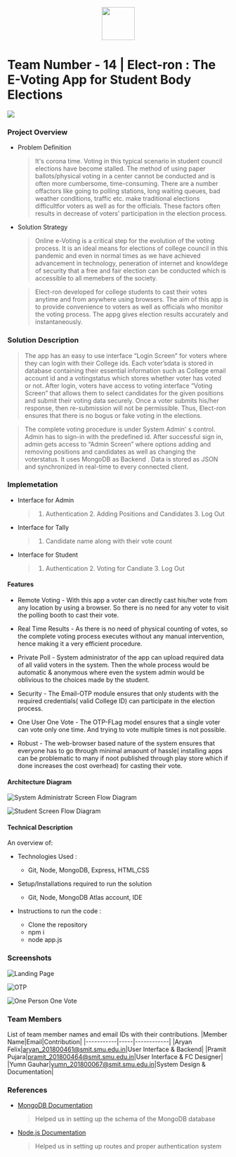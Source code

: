 <p align="center">
  <img width="75px" height="75px" src="https://icons-for-free.com/iconfiles/png/512/poll+18px-131987943364213195.png">
</p>

# Team Number - 14 | Elect-ron : The E-Voting App for Student Body Elections

![](Screenshots/votetime.jpg)

### Project Overview

* Problem Definition
    > It's corona time. Voting in this typical scenario in student council elections have become stalled. The method of using paper ballots/physical voting in a center cannot be conducted and is often more cumbersome, time-consuming. There are a number offactors like going to polling stations, long waiting queues, bad weather conditions, traffic etc. make traditional elections difficultfor voters as well as for the officials. These factors often results in decrease of voters’ participation in the election process.

* Solution Strategy
    > Online e-Voting is a critical step for the evolution of the voting process. It is an ideal means for elections of college council in this pandemic and even in normal times as we have achieved advancement in technology, peneration of internet and knowldege of security that a free and fair election can be conducted which is accessible to all memebers of the society.

    >Elect-ron developed for college students to cast their votes anytime and from anywhere using browsers.  The aim of this app is to provide convenience to voters as well as officials who monitor the voting process. The appg gives election results accurately and instantaneously.

### Solution Description

>The app has an easy to use interface “Login Screen” for voters where they can login with their College ids. Each voter’sdata is stored in database containing their essential information such as College email account id and a votingstatus which stores whether voter  has voted or not. After login, voters have access to voting interface “Voting Screen” that allows them to select candidates for the given positions and submit their voting data securely. Once a voter submits his/her response, then re-submission will not be permissible. Thus, Elect-ron ensures that there is no bogus or fake voting in the elections.

>The complete voting procedure is under System Admin' s control. Admin has to sign-in with the predefined id. After successful sign in, admin gets access to “Admin Screen” where options adding and removing positions  and candidates as well as changing the voterstatus. It uses MongoDB as Backend . Data is stored as JSON and synchronized in real-time to every connected client. 

### Implemetation


* Interface for Admin
    > 1. Authentication
      2. Adding Positions and Candidates
      3. Log Out
      
* Interface for Tally
    > 1. Candidate name along with their vote count
      
* Interface for Student
    > 1. Authentication
      2. Voting for Candiate
      3. Log Out


#### Features

  * Remote Voting - With this app a voter can directly cast his/her vote from any location by using a browser. So there is no need for any voter to visit the polling booth to cast their vote.
  
  * Real Time Results - As there is no need of physical counting of votes, so the complete voting process executes without any manual intervention, hence making it a very efficient procedure.
  
  * Private Poll - System administrator of the app can upload required data of all valid voters in the system. Then the whole process would be automatic & anonymous where even the system admin would be oblivious to the choices made by the student. 
  
  * Security - The Email-OTP module ensures that only students with the required credentials( valid College ID) can participate in the election process. 
  
  * One User One Vote - The OTP-FLag model ensures that a single voter can vote only one time. And trying to vote multiple times is not possible. 
  
  * Robust - The web-browser based nature of the system ensures that everyone has to go through minimal amaount of hassle( installing apps can be problematic to many if noot published through play store which if done increases the cost overhead) for casting their vote. 
  


#### Architecture Diagram

![System Administratr Screen Flow Diagram](Screenshots/Admin1.png)

![Student Screen Flow Diagram](Screenshots/Voter1.png)


#### Technical Description

An overview of:
* Technologies Used : 
    * Git, Node, MongoDB, Express, HTML,CSS 

* Setup/Installations required to run the solution
    * Git, Node, MongoDB Atlas account, IDE

* Instructions to run the code : 
    * Clone the repository
    * npm i
    * node app.js

### Screenshots
![Landing Page](Screenshots/1.png)

![OTP](Screenshots/2.png)

![One Person One Vote](Screenshots/5.png)



### Team Members
List of team member names and email IDs with their contributions.
|Member Name|Email|Contribution|
|-----------|-----|------------|
|Aryan Felix|aryan_201800461@smit.smu.edu.in|User Interface & Backend|
|Pramit Pujara|pramit_201800464@smit.smu.edu.in|User Interface & FC Designer|
|Yumn Gauhar|yumn_201800067@smit.smu.edu.in|System Design & Documentation|

### References

 - [MongoDB Documentation](https://docs.mongodb.com/)

    >   Helped us in setting up the schema of the MongoDB database
    
 - [Node.js Documentation](https://nodejs.org/en/docs/)

    >   Helped us in setting up routes and proper authentication system
    
    

  




